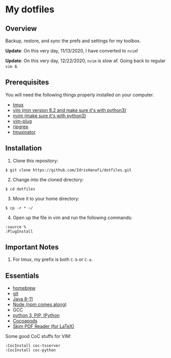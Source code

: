 # My dotfiles

## Overview

Backup, restore, and sync the prefs and settings for my toolbox.

**Update**: On this very day, 11/13/2020, I have converted to `nvim`!

**Update**: On this very day, 12/22/2020, `nvim` is slow af. Going back to regular `vim 8`.

## Prerequisites

You will need the following things properly installed on your computer.

* [tmux](https://github.com/tmux/tmux)
* [vim (min version 8.2 and make sure it's with python3)](https://www.vim.org/)
* [nvim (make sure it's with python3)](https://neovim.io/)
* [vim-plug](https://github.com/junegunn/vim-plug)
* [ripgrep](https://github.com/BurntSushi/ripgrep)
* [tmuxinator](https://github.com/tmuxinator/tmuxinator)

## Installation

1. Clone this repository:
  
  ```
  $ git clone https://github.com/IdrisHanafi/dotfiles.git
  ```
2. Change into the cloned directory:
  
  ```
  $ cd dotfiles
  ```
3. Move it to your home directory:
  
  ```
  $ cp -r * ~/
  ```
4. Open up the file in vim and run the following commands:
  
  ```
  :source %
  :PlugInstall
  ```
  
## Important Notes

1. For tmux, my prefix is both `C-b` or `C-a`.

## Essentials

* [homebrew](https://brew.sh/)
* [git](https://git-scm.com/download/mac)
* [Java 8-11](https://www.oracle.com/java/technologies/javase-jdk11-downloads.html)
* [Node (npm comes along)](https://nodejs.org/en/download/)
* GCC
* [python 3, PIP, IPython](https://docs.python-guide.org/starting/install3/osx/)
* [Cocoapods](https://guides.cocoapods.org/using/getting-started.html)
* [Skim PDF Reader (for LaTeX)](https://skim-app.sourceforge.io/)

Some good CoC stuffs for VIM:

```
:CocInstall coc-tsserver
:CocInstall coc-python
```

